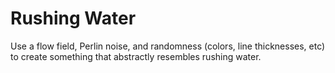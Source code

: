 # Rushing Water

Use a flow field, Perlin noise, and randomness (colors, line thicknesses, etc)
to create something that abstractly resembles rushing water.

